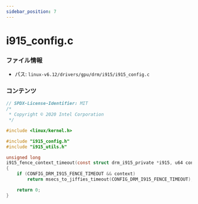 ```yaml
---
sidebar_position: 7
---
```

# i915_config.c

### ファイル情報

- パス: `linux-v6.12/drivers/gpu/drm/i915/i915_config.c`

### コンテンツ

```c
// SPDX-License-Identifier: MIT
/*
 * Copyright © 2020 Intel Corporation
 */

#include <linux/kernel.h>

#include "i915_config.h"
#include "i915_utils.h"

unsigned long
i915_fence_context_timeout(const struct drm_i915_private *i915, u64 context)
{
	if (CONFIG_DRM_I915_FENCE_TIMEOUT && context)
		return msecs_to_jiffies_timeout(CONFIG_DRM_I915_FENCE_TIMEOUT);

	return 0;
}

```
